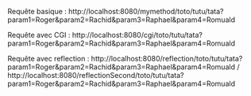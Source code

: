 Requête basique :
http://localhost:8080/mymethod/toto/tutu/tata?param1=Roger&param2=Rachid&param3=Raphael&param4=Romuald

Requête avec CGI :
http://localhost:8080/cgi/toto/tutu/tata?param1=Roger&param2=Rachid&param3=Raphael&param4=Romuald

Requête avec reflection :
http://localhost:8080/reflection/toto/tutu/tata?param1=Roger&param2=Rachid&param3=Raphael&param4=Romuald /
http://localhost:8080/reflectionSecond/toto/tutu/tata?param1=Roger&param2=Rachid&param3=Raphael&param4=Romuald

